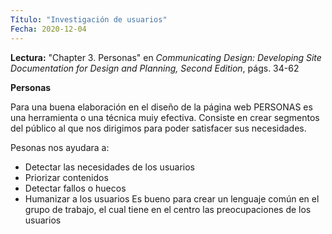 ```yaml
---
Título: "Investigación de usuarios"
Fecha: 2020-12-04
---
```

__Lectura:__ "Chapter 3. Personas" en *Communicating Design: Developing Site Documentation for Design and Planning, Second Edition*, págs. 34-62

__Personas__

Para una buena elaboración en el diseño de la página web PERSONAS es una herramienta o una técnica muiy efectiva.
Consiste en crear segmentos del público al que nos dirigimos para poder satisfacer sus necesidades.

Pesonas nos ayudara a:
* Detectar las necesidades de los usuarios
* Priorizar contenidos
* Detectar fallos o huecos
* Humanizar a los usuarios
Es bueno para crear un lenguaje común en el grupo de trabajo, el cual tiene en el centro las preocupaciones de los usuarios
